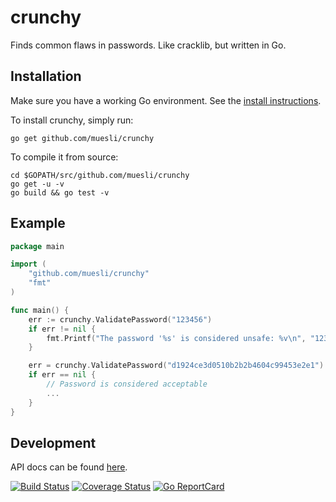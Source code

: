 crunchy
=======

Finds common flaws in passwords. Like cracklib, but written in Go.

## Installation

Make sure you have a working Go environment. See the [install instructions](http://golang.org/doc/install.html).

To install crunchy, simply run:

    go get github.com/muesli/crunchy

To compile it from source:

    cd $GOPATH/src/github.com/muesli/crunchy
    go get -u -v
    go build && go test -v

## Example
```go
package main

import (
	"github.com/muesli/crunchy"
	"fmt"
)

func main() {
    err := crunchy.ValidatePassword("123456")
    if err != nil {
        fmt.Printf("The password '%s' is considered unsafe: %v\n", "123456", err)
    }

    err = crunchy.ValidatePassword("d1924ce3d0510b2b2b4604c99453e2e1")
    if err == nil {
        // Password is considered acceptable
        ...
    }
}
```

## Development

API docs can be found [here](http://godoc.org/github.com/muesli/crunchy).

[![Build Status](https://secure.travis-ci.org/muesli/crunchy.png)](http://travis-ci.org/muesli/crunchy)
[![Coverage Status](https://coveralls.io/repos/github/muesli/crunchy/badge.svg?branch=master)](https://coveralls.io/github/muesli/crunchy?branch=master)
[![Go ReportCard](http://goreportcard.com/badge/muesli/crunchy)](http://goreportcard.com/report/muesli/crunchy)

